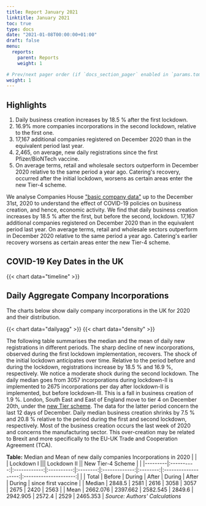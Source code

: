 ```yaml
---
title: Report January 2021
linktitle: January 2021
toc: true
type: docs
date: "2021-01-08T00:00:00+01:00"
draft: false
menu:
  reports:
    parent: Reports
    weight: 1

# Prev/next pager order (if `docs_section_pager` enabled in `params.toml`)
weight: 1
---
```


## <i class="far fa-lightbulb"></i>  Highlights
1. Daily business creation increases by 18.5 % after the first lockdown.
2. 16.9% more companies incorporations in the second lockdown, relative to the first one.
3. 17,167 additional companies registered on December 2020 than in the equivalent period last year.
4. 2,465, on average, new daily registrations since the first Pfizer/BioNTech vaccine.
5. On average terms, retail and wholesale sectors outperform in December 2020 relative to the same period a year ago. Catering's recovery, occurred after the initial lockdown, worsens as certain areas enter the new Tier-4 scheme.

We analyse Companies House ["basic company data"](http://download.companieshouse.gov.uk/en_output.html) up to the December 31st, 2020 to understand the effect of COVID-19 policies on business creation, and hence, economic activity. We find that daily business creation increases by 18.5 % after the first, but before the second, lockdown. 17,167 additional companies registered on December 2020 than in the equivalent period last year. On average terms, retail and wholesale sectors outperform in December 2020 relative to the same period a year ago. Catering's earlier recovery worsens as certain areas enter the new Tier-4 scheme.

## <i class="far fa-calendar-alt"></i>  COVID-19 Key Dates in the UK

{{< chart data="timeline" >}}

## Daily Aggregate Company Incorporations
The charts below show daily company incorporations in the UK for 2020 and their distribution.

{{< chart data="dailyagg" >}}
{{< chart data="density" >}}

The following table summarises the median and the mean of daily new registrations in different periods. The sharp decline of new incorporations, observed during the first lockdown implementation, recovers. The shock of the initial lockdown anticipates over time. Relative to the period before and during the lockdown, registrations increase by 18.5 % and 16.9 %, respectively.
We notice a moderate shock during the second lockdown. The daily median goes from 3057 incorporations during lockdown-II is implemented to 2675 incorporations per day after lockdown-II is implemented, but before lockdown-III. This is a fall in business creation of 1.9 %.
London, South East and East of England move to tier 4 on December 20th, under the [new Tier scheme](https://www.bbc.co.uk/news/uk-55379220). The data for the latter period concern the last 12 days of December. Daily median business creation shrinks by 7.5 % and 20.8 % relative to the period during the first and second lockdown, respectively. Most of the business creation occurs the last week of 2020 and concerns the manufacturing sector. This over-creation may be related to Brexit and more specifically to the EU-UK Trade and Cooperation Agreement (TCA).

**Table:** Median and Mean of new daily companies Incorporations in 2020
|         |          | Lockdown I                     ||| Lockdown II             || New Tier-4 Scheme |                      |
|---------|:----------:|:------------:|:----------:|:--------:|:-------------:|:--------:|:-------------------:|:---------------------:|
|         | Total    | Before     | During   | After  | During      | After  | During            | since first vaccine  |
| Median  | 2848.5   | 2581       | 2616     | 3058   | 3057        | 2675   | 2420              | 2563                 |
| Mean    | 2662.076 | 2397.662   | 2582.545 | 2849.6 | 2942.905    | 2572.4 | 2529              | 2465.353             |
*Source: Authors' Calculations*
